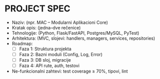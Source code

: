 # PROJECT SPEC
- Naziv: (npr. MAC – Modularni Aplikacioni Core)
- Kratak opis: (jedna–dve rečenice)
- Tehnologije: (Python, Flask/FastAPI, Postgres/MySQL, PyTest)
- Arhitektura: (MVC, slojevi: handlers, managers, services, repositories)
- Roadmap:
  - [ ] Faza 1: Struktura projekta
  - [ ] Faza 2: Bazni moduli (Config, Log, Error)
  - [ ] Faza 3: DB sloj, migracije
  - [ ] Faza 4: API rute, auth, testovi
- Ne-funkcionalni zahtevi: test coverage ≥ 70%, tipovi, lint
